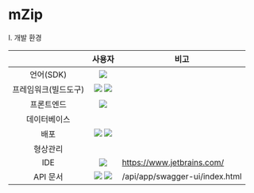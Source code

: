 # mZip

I. 개발 환경

|             |                                                                                                              사용자                                                                                                               | 비고                                                                         |
|:-----------:|:------------------------------------------------------------------------------------------------------------------------------------------------------------------------------------------------------------------------------:|----------------------------------------------------------------------------|
|   언어(SDK)   |                                                     <img src="https://img.shields.io/badge/Java(openjdk 17.0.9)-E6000F?style=for-the-badge&logo=OpenJDK&logoColor=white">                                                      |  |
| 프레임워크(빌드도구) | <img src="https://img.shields.io/badge/Spring Boot 3.3.1-6DB33F?style=for-the-badge&logo=Spring Boot&logoColor=white">  <img src="https://img.shields.io/badge/gradle-02303A?style=for-the-badge&logo=gradle&logoColor=white"> |                                                                            |
|    프론트엔드    |       <img src="https://img.shields.io/badge/Javascript-F7DF1E?style=for-the-badge&logo=JavaScript&logoColor=black">                                                                                                                                                                                                                          |                                                                            |
|   데이터베이스    |                                                                                                                                                                                                                                |                                                                            |
|     배포      |      <img src="https://img.shields.io/badge/amazon EC2-FF9900?style=for-the-badge&logo=amazonec2&logoColor=white"> <img src="https://img.shields.io/badge/Docker-2496ED?style=for-the-badge&logo=docker&logoColor=white">      |                                                                            |
|    형상관리     |                                                                                                                                                                                                                                |                                                                            |
|     IDE     |                                                      <img src="https://img.shields.io/badge/IntelliJ IDEA-000000?style=for-the-badge&logo=IntelliJ IDEA&logoColor=white">                                                      | https://www.jetbrains.com/                                                 |
|   API 문서    |       <img src="https://img.shields.io/badge/swagger-85EA2D?style=for-the-badge&logo=swagger&logoColor=black"> <img src="https://img.shields.io/badge/postman-FF6C37?style=for-the-badge&logo=postman&logoColor=white">        | /api/app/swagger-ui/index.html                                             |

